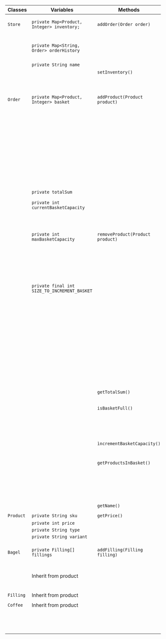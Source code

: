 
| Classes   | Variables                                    | Methods                          | Scenario                                                        | Outcomes                                                                                                                      |
|-----------|----------------------------------------------|----------------------------------|-----------------------------------------------------------------|-------------------------------------------------------------------------------------------------------------------------------|
| `Store`   | `private Map<Product, Integer> inventory;`   | `addOrder(Order order)`          | Argument is valid type                                          | Add order to order history and return true                                                                                    |
|           | `private Map<String, Order> orderHistory`    |                                  | Argument is not of type Order                                   | Return false                                                                                                                  |
|           | `private String name`                        |                                  |                                                                 |                                                                                                                               |
|           |                                              | `setInventory()`                 |                                                                 | Sets inventory                                                                                                                |
|           |                                              |                                  |                                                                 |                                                                                                                               |
|           |                                              |                                  |                                                                 |                                                                                                                               |
| `Order`   | `private Map<Product, Integer> basket`       | `addProduct(Product product)`    | Argument is valid type and is not in the basket                 | Add Product to basket, set value (quantity) to 1, add price to total sum, increment the currentBasketCapacity and return true |
|           |                                              |                                  | Argument is valid type and is already in the basket             | Increment quantity, add price to total sum, increment the currentBasketCapacity and return true                               |
|           |                                              |                                  | Argument is not of type Product                                 | Return false                                                                                                                  |
|           | `private totalSum`                           |                                  | Basket is ful                                                   | Return false                                                                                                                  |
|           | `private int currentBasketCapacity`          |                                  |                                                                 |                                                                                                                               |
|           | `private int maxBasketCapacity`              | `removeProduct(Product product)` | Argument is valid type, product is in the basket and value == 1 | Remove Product from basket, subtract price from total sum, decrement currentBasketCapacity and return true                    |
|           | `private final int SIZE_TO_INCREMENT_BASKET` |                                  | Argument is valid type, product is in the basket and value > 1  | Increment quantity, subtract price from total sum, increment the currentBasketCapacity and return true                        |
|           |                                              |                                  | Argument is valid type, product is not in the basket            | Return false and write message                                                                                                |
|           |                                              |                                  | Argument is not of type Product                                 | Return false                                                                                                                  |
|           |                                              |                                  |                                                                 |                                                                                                                               |
|           |                                              | `getTotalSum()`                  |                                                                 | Return total sum                                                                                                              |
|           |                                              |                                  |                                                                 |                                                                                                                               |
|           |                                              | `isBasketFull()`                 | Basket is ful                                                   | Write message to console and return true                                                                                      |
|           |                                              |                                  | Basket is not ful                                               | Return false                                                                                                                  |
|           |                                              |                                  |                                                                 |                                                                                                                               |
|           |                                              |                                  |                                                                 |                                                                                                                               |
|           |                                              | `ìncrementBasketCapacity()`      |                                                                 | Capacity is incremented                                                                                                       |
|           |                                              |                                  |                                                                 |                                                                                                                               |
|           |                                              | `getProductsInBasket()`          | There are products in basket                                    | Return products as a list                                                                                                     |
|           |                                              |                                  | There are not any products in basket                            | Return empty list                                                                                                             |
|           |                                              |                                  |                                                                 |                                                                                                                               |
|           |                                              | `getName()`                      |                                                                 | Return name                                                                                                                   |
|           |                                              |                                  |                                                                 |                                                                                                                               |
| `Product` | `private String sku`	                        | `getPrice()`                     |                                                                 | Return the price                                                                                                              |
|           | `private int price`                          |                                  |                                                                 |                                                                                                                               |
|           | `private String type`                        |                                  |                                                                 |                                                                                                                               |
|           | `private String variant`                     |                                  |                                                                 |                                                                                                                               |
|           |                                              |                                  |                                                                 |                                                                                                                               |
| `Bagel`   | `private Filling[] fillings`                 | `addFilling(Filling filling)`    | Argument is valid type                                          | Add filling to array and return true                                                                                          |
|           | Inherit from product                         |                                  | Argument is not of type Filling                                 | Return false                                                                                                                  |
|           |                                              |                                  |                                                                 |                                                                                                                               |
| `Filling` | Inherit from product                         |                                  |                                                                 |                                                                                                                               |
|           |                                              |                                  |                                                                 |                                                                                                                               |
| `Coffee`  | Inherit from product                         |                                  |                                                                 |                                                                                                                               |
|           |                                              |                                  |                                                                 |                                                                                                                               |
|           |                                              |                                  |                                                                 |                                                                                                                               |
|           |                                              |                                  |                                                                 |                                                                                                                               |
|           |                                              |                                  |                                                                 |                                                                                                                               |
|           |                                              |                                  |                                                                 |                                                                                                                               |
|           |                                              |                                  |                                                                 |                                                                                                                               |
|           |                                              |                                  |                                                                 |                                                                                                                               |
|           |                                              |                                  |                                                                 |                                                                                                                               |
|           |                                              |                                  |                                                                 |                                                                                                                               |
|           |                                              |                                  |                                                                 |                                                                                                                               |
|           |                                              |                                  |                                                                 |                                                                                                                               |
|           |                                              |                                  |                                                                 |                                                                                                                               |
|           |                                              |                                  |                                                                 |                                                                                                                               |
